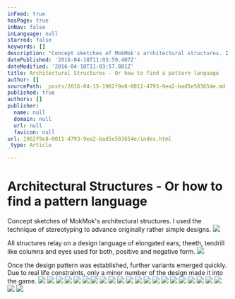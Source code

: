 ```yaml
---
inFeed: true
hasPage: true
inNav: false
inLanguage: null
starred: false
keywords: []
description: "Concept sketches of MokMok's architectural structures. I used the technique of stereotyping to advance originally rather simple designs."
datePublished: '2016-04-18T11:03:59.407Z'
dateModified: '2016-04-18T11:03:57.881Z'
title: Architectural Structures - Or how to find a pattern language
author: []
sourcePath: _posts/2016-04-15-1962f9e8-0011-4793-9ea2-bad5e503654e.md
published: true
authors: []
publisher:
  name: null
  domain: null
  url: null
  favicon: null
url: 1962f9e8-0011-4793-9ea2-bad5e503654e/index.html
_type: Article

---
```

# Architectural Structures - Or how to find a pattern language

Concept sketches of MokMok's architectural structures. I used the technique of stereotyping to advance originally rather simple designs.
![](https://the-grid-user-content.s3-us-west-2.amazonaws.com/c0a89022-7aeb-4251-a6f4-e424d8f5d05c.jpg)

All structures relay on a design language of elongated ears, theeth, tendrill like columns and eyes used for both, positive and negative form.
![](https://the-grid-user-content.s3-us-west-2.amazonaws.com/ee2bab8d-0397-4056-8bac-6f32a4740a51.jpg)

Once the design pattern was established, further variants emerged quickly. Due to real life constraints, only a minor number of the design made it into the game.
![](https://the-grid-user-content.s3-us-west-2.amazonaws.com/0b4d3c59-6032-4ed4-a835-99e67601d66c.jpg)
![](https://the-grid-user-content.s3-us-west-2.amazonaws.com/d8cb8edd-8fc5-4589-b426-9a3db227fa91.jpg)
![](https://imgflo.herokuapp.com/graph/vahj1ThiexotieMo/ffea66e2f6bad84117ab598ce9e5be46/passthrough.jpg?height=600&input=https%3A%2F%2Fs3-us-west-2.amazonaws.com%2Fthe-grid-img%2Fp%2F7a351b75310d4322abcba7dc749b55f83d523ceb.jpg&width=441)
![](https://the-grid-user-content.s3-us-west-2.amazonaws.com/0979752f-650e-4a98-919b-4e88135163a6.jpg)
![](https://imgflo.herokuapp.com/graph/vahj1ThiexotieMo/59d1a20c4a2a7769cc27bafd83f60dcd/passthrough.jpg?height=600&input=https%3A%2F%2Fs3-us-west-2.amazonaws.com%2Fthe-grid-img%2Fp%2Fc40183c91eddec3a9c29341533f9aa260001e697.jpg&width=311)
![](https://the-grid-user-content.s3-us-west-2.amazonaws.com/ee4b2ea4-8884-4813-bf15-7ce8ae10bc22.jpg)
![](https://imgflo.herokuapp.com/graph/vahj1ThiexotieMo/ffdbe26768ef246b541a6c437ebb03a5/passthrough.jpg?height=600&input=https%3A%2F%2Fs3-us-west-2.amazonaws.com%2Fthe-grid-img%2Fp%2F79da1ba182178265d6cc2553152143e1304650da.jpg&width=310)
![](https://the-grid-user-content.s3-us-west-2.amazonaws.com/59337a48-6b44-4620-9a6e-593bfe7892e8.tif)
![](https://imgflo.herokuapp.com/graph/vahj1ThiexotieMo/6f35ee30e6bb76c3fc007459cee2538d/passthrough.jpg?height=600&input=https%3A%2F%2Fthe-grid-user-content.s3-us-west-2.amazonaws.com%2Fd8cb8edd-8fc5-4589-b426-9a3db227fa91.jpg)
![](https://the-grid-user-content.s3-us-west-2.amazonaws.com/536ddeaa-d064-4263-840d-ea1c59b2ceb4.jpg)
![](https://imgflo.herokuapp.com/graph/vahj1ThiexotieMo/2323a6f9fb473a5adc71a21574ec142f/passthrough.jpg?height=600&input=https%3A%2F%2Fthe-grid-user-content.s3-us-west-2.amazonaws.com%2F0979752f-650e-4a98-919b-4e88135163a6.jpg)
![](https://the-grid-user-content.s3-us-west-2.amazonaws.com/6e0798f0-b952-4c8c-b6e1-8679ccba9e8c.jpg)
![](https://imgflo.herokuapp.com/graph/vahj1ThiexotieMo/69f4524e0fccfd348fee573f377e9a8b/passthrough.jpg?height=600&input=https%3A%2F%2Fthe-grid-user-content.s3-us-west-2.amazonaws.com%2Fee4b2ea4-8884-4813-bf15-7ce8ae10bc22.jpg)
![](https://the-grid-user-content.s3-us-west-2.amazonaws.com/520a4fa2-89a5-4e14-b261-dd0443d3d700.tif)
![](https://imgflo.herokuapp.com/graph/vahj1ThiexotieMo/3ff1c9710abe9c7a127fdc9dbd2ffa08/passthrough.png?height=600&input=https%3A%2F%2Fthe-grid-user-content.s3-us-west-2.amazonaws.com%2F59337a48-6b44-4620-9a6e-593bfe7892e8.tif)
![](https://the-grid-user-content.s3-us-west-2.amazonaws.com/e0460e07-a56e-4d10-9502-531a1c08ab77.jpg)
![](https://imgflo.herokuapp.com/graph/vahj1ThiexotieMo/c2c70284a7d4d6f873e054c14e48519d/passthrough.jpg?height=600&input=https%3A%2F%2Fthe-grid-user-content.s3-us-west-2.amazonaws.com%2F536ddeaa-d064-4263-840d-ea1c59b2ceb4.jpg)
![](https://the-grid-user-content.s3-us-west-2.amazonaws.com/b9f2ce3e-bbb2-420b-9a87-eddb03ddf79d.jpg)
![](https://imgflo.herokuapp.com/graph/vahj1ThiexotieMo/40891061120d278ca0537ce6521dfe59/passthrough.jpg?height=600&input=https%3A%2F%2Fthe-grid-user-content.s3-us-west-2.amazonaws.com%2F6e0798f0-b952-4c8c-b6e1-8679ccba9e8c.jpg)
![](https://the-grid-user-content.s3-us-west-2.amazonaws.com/ee25fb66-a232-4592-97f2-67896201a4ce.jpg)
![](https://imgflo.herokuapp.com/graph/vahj1ThiexotieMo/f3038f252084097b74dd09ae29a15ed3/passthrough.png?height=600&input=https%3A%2F%2Fthe-grid-user-content.s3-us-west-2.amazonaws.com%2F520a4fa2-89a5-4e14-b261-dd0443d3d700.tif)
![](https://the-grid-user-content.s3-us-west-2.amazonaws.com/517abdf1-6eae-4d76-8f10-5263b9c1dca0.jpg)
![](https://imgflo.herokuapp.com/graph/vahj1ThiexotieMo/278ab713802e196105ef79ff78b0484b/passthrough.jpg?height=600&input=https%3A%2F%2Fthe-grid-user-content.s3-us-west-2.amazonaws.com%2Fe0460e07-a56e-4d10-9502-531a1c08ab77.jpg)